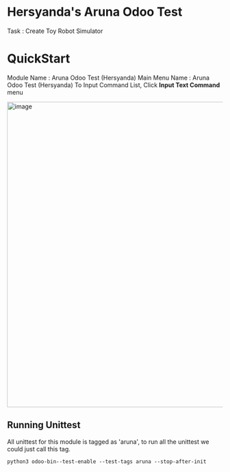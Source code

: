 # Hersyanda's Aruna Odoo Test

Task : Create Toy Robot Simulator

# QuickStart

Module Name : Aruna Odoo Test (Hersyanda)
Main Menu Name : Aruna Odoo Test (Hersyanda)
To Input Command List, Click **Input Text Command** menu

<img width="712" alt="image" src="https://user-images.githubusercontent.com/49233604/223101971-46684369-d911-483b-a63c-560a5a126d2e.png">



## Running Unittest
All unittest for this module is tagged as 'aruna', to run all the unittest we could just call this tag.

    python3 odoo-bin--test-enable --test-tags aruna --stop-after-init
